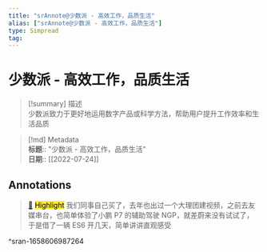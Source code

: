 ```yaml
---
title: "srAnnote@少数派 - 高效工作，品质生活"
alias: ["srAnnote@少数派 - 高效工作，品质生活"]
type: Simpread
tag: 
---
```


# 少数派 - 高效工作，品质生活

> [!summary] 描述  
> 少数派致力于更好地运用数字产品或科学方法，帮助用户提升工作效率和生活品质

> [!md] Metadata  
> **标题**:: "少数派 - 高效工作，品质生活"  
> **日期**:: [[2022-07-24]]  

## Annotations

> [📌](<http://localhost:7026/reading/2#id=1658606987264>) <mark style="background-color: #ffeb3b">Highlight</mark> 
> 我们同事自己买了，去年也出过一个大理团建视频，之前去友媒串台，也简单体验了小鹏 P7 的辅助驾驶 NGP，就差蔚来没有试试了，于是借了一辆 ES6 开几天，简单讲讲直观感受

^sran-1658606987264




